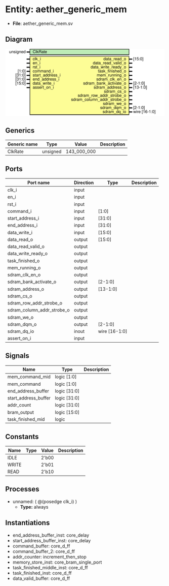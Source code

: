 
# Entity: aether_generic_mem 
- **File**: aether_generic_mem.sv

## Diagram
![Diagram](aether_generic_mem.svg "Diagram")
## Generics

| Generic name | Type     | Value       | Description |
| ------------ | -------- | ----------- | ----------- |
| ClkRate      | unsigned | 143_000_000 |             |

## Ports

| Port name                  | Direction | Type          | Description |
| -------------------------- | --------- | ------------- | ----------- |
| clk_i                      | input     |               |             |
| en_i                       | input     |               |             |
| rst_i                      | input     |               |             |
| command_i                  | input     | [1:0]         |             |
| start_address_i            | input     | [31:0]        |             |
| end_address_i              | input     | [31:0]        |             |
| data_write_i               | input     | [15:0]        |             |
| data_read_o                | output    | [15:0]        |             |
| data_read_valid_o          | output    |               |             |
| data_write_ready_o         | output    |               |             |
| task_finished_o            | output    |               |             |
| mem_running_o              | output    |               |             |
| sdram_clk_en_o             | output    |               |             |
| sdram_bank_activate_o      | output    | [2-1:0]       |             |
| sdram_address_o            | output    | [13-1:0]      |             |
| sdram_cs_o                 | output    |               |             |
| sdram_row_addr_strobe_o    | output    |               |             |
| sdram_column_addr_strobe_o | output    |               |             |
| sdram_we_o                 | output    |               |             |
| sdram_dqm_o                | output    | [2-1:0]       |             |
| sdram_dq_io                | inout     | wire [16-1:0] |             |
| assert_on_i                | input     |               |             |

## Signals

| Name                 | Type         | Description |
| -------------------- | ------------ | ----------- |
| mem_command_mid      | logic [1:0]  |             |
| mem_command          | logic [1:0]  |             |
| end_address_buffer   | logic [31:0] |             |
| start_address_buffer | logic [31:0] |             |
| addr_count           | logic [31:0] |             |
| bram_output          | logic [15:0] |             |
| task_finished_mid    | logic        |             |

## Constants

| Name  | Type | Value | Description |
| ----- | ---- | ----- | ----------- |
| IDLE  |      | 2'b00 |             |
| WRITE |      | 2'b01 |             |
| READ  |      | 2'b10 |             |

## Processes
- unnamed: ( @(posedge clk_i) )
  - **Type:** always

## Instantiations

- end_address_buffer_inst: core_delay
- start_address_buffer_inst: core_delay
- command_buffer: core_d_ff
- command_buffer_2: core_d_ff
- addr_counter: increment_then_stop
- memory_store_inst: core_bram_single_port
- task_finished_middle_inst: core_d_ff
- task_finished_inst: core_d_ff
- data_valid_buffer: core_d_ff
